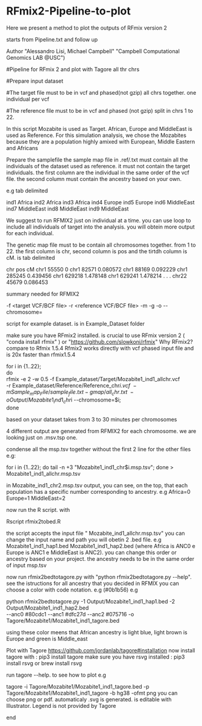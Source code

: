# RFmix2-Pipeline-to-plot
Here we present a method to plot the outputs of RFmix version 2

starts from Pipeline.txt and follow up

Author "Alessandro Lisi, Michael Campbell"
"Campbell Computational Genomics LAB @USC")

#Pipeline for RFmix 2 and plot with Tagore all thr chrs

#Prepare input dataset

#The target file must to be in vcf and phased(not gzip) all chrs together. one individual per vcf

#The reference file must to be in vcf and phased (not gzip) split in chrs 1 to 22. 

In this script Mozabite is used as Target. 
African, Europe and MiddleEast is used as Reference. 
For this simulation analysis, we chose the Mozabites because 
they are a population highly amixed with European, Middle Eastern and Africans

Prepare the samplefile 
the sample map file in .ref/.txt must contain all the individuals of the dataset used as reference. 
it must not contain the target individuals. the first column are the individual in the same order 
of the vcf file. the second column must contain the ancestry based on your own. 

e.g tab delimited

ind1	Africa
ind2	Africa
ind3	Africa
ind4	Europe
ind5	Europe
ind6	MiddleEast
ind7	MiddleEast
ind8	MiddleEast
ind9	MiddleEast


We suggest to run RFMIX2 just on individual at a time. you can use loop to include all individuals
of target into the analysis. you will obtein more output for each individual.

The genetic map file must to be contain all chromosomes together. from 1 to 22. the first column is chr, 
second column is pos and the tirtdh column is cM. is tab delimited 

chr	pos	cM
chr1	55550	0
chr1	82571	0.080572
chr1	88169	0.092229
chr1	285245	0.439456
chr1	629218	1.478148
chr1	629241	1.478214
.
.
.
chr22	45679	0.086453

summary needed for RFMIX2


-f <target VCF/BCF file>
	-r <reference VCF/BCF file>
	-m <target map file>
	-g <genetic map file> 
	-o <output basename>
	--chromosome=<chromosome to analyze>
	
	
script for example dataset. is in Example_Dataset folder

make sure you have RFmix2 installed. is crucial to use RFmix version 2 
( "conda install rfmix" ) or "https://github.com/slowkoni/rfmix" 
Why RFmix2? compare to Rfmix 1.5.4 Rfmix2 works directly with vcf phased input file and is 20x faster than rfmix1.5.4

for i in {1..22}; \
do \
rfmix -e 2 -w 0.5 -f Example_dataset/Target/Mozabite1_ind1_allchr.vcf \
-r Example_dataset/Reference/Reference_chr$i.vcf \
-m Sample_map_File/sample_file.txt -g map/all_chr.txt\
-o Output/Mozabite1_ind1_chr$i --chromosome=$i; \
done

based on your dataset takes from 3 to 30 minutes per chromosomes

4 different output are generated from RFMIX2 for each chromosome. we are looking just on .msv.tsp one.

condense all the msp.tsv together without the first 2 line for the other files
e.g: 

for i in {1..22}; do tail -n +3 "Mozabite1_ind1_chr$i.msp.tsv"; done > Mozabite1_ind1_allchr.msp.tsv

in Mozabite_ind1_chr2.msp.tsv output, you can see, on the top, 
that each population has a specific number corresponding to ancestry. e.g Africa=0 Europe=1 MiddleEast=2

now run the R script. with 

Rscript rfmix2tobed.R

the script accepts the input file " Mozabite_ind1_allchr.msp.tsv" you can change the input name and path
you will obetin 2 .bed file. e.g Mozabite1_ind1_hap1.bed Mozabite1_ind1_hap2.bed 
(where Africa is ANC0 e Europe is ANC1 e MiddleEast is ANC2). you can change 
this order or ancestry based on your project. the ancestry needs to be in the same order of input msp.tsv

now run rfmix2bedtotagore.py with "python rfmix2bedtotagore.py --help". see the istructions
for all ancestry that you decided in RFMIX you can choose a color with code notation. e.g (#0b1b56)
e.g

python rfmix2bedtotagore.py -1 Output/Mozabite1_ind1_hap1.bed -2 Output/Mozabite1_ind1_hap2.bed \
--anc0 #80cdc1 --anc1 #dfc27d --anc2 #075716 -o Tagore/Mozabite1/Mozabite1_ind1_tagore.bed

using these color meens that African ancestry is light blue, light brown is Europe and green is Middle_east

Plot with Tagore
https://github.com/jordanlab/tagore#installation
now install tagore with : pip3 install tagore
make sure you have rsvg installed : pip3 install rsvg or brew install rsvg

run tagore --help. to see how to plot 
e.g

tagore -i Tagore/Mozabite1/Mozabite1_ind1_tagore.bed -p Tagore/Mozabite1/Mozabite1_ind1_tagore -b hg38 -ofmt png
you can choose png or pdf. automaticaly .svg is generated. is editable with Illustrator. 
Legend is not provided by Tagore

end



